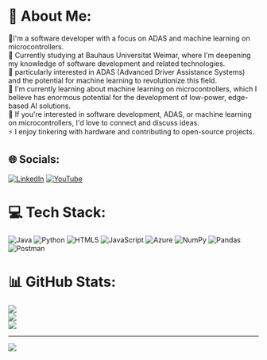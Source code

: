 # 💫 About Me:
🔭I'm a software developer with a focus on ADAS and machine learning on microcontrollers.<br>👯 Currently studying at Bauhaus Universitat Weimar, where I'm deepening my knowledge of software development and related technologies.<br>🤝 particularly interested in ADAS (Advanced Driver Assistance Systems) and the potential for machine learning to revolutionize this field.<br>🌱 I'm currently learning about machine learning on microcontrollers, which I believe has enormous potential for the development of low-power, edge-based AI solutions.<br>💬 If you're interested in software development, ADAS, or machine learning on microcontrollers, I'd love to connect and discuss ideas.<br>⚡ I enjoy tinkering with hardware and contributing to open-source projects.


## 🌐 Socials:
[![LinkedIn](https://img.shields.io/badge/LinkedIn-%230077B5.svg?logo=linkedin&logoColor=white)](https://linkedin.com/in/darshan-dodamani-74b236149/) [![YouTube](https://img.shields.io/badge/YouTube-%23FF0000.svg?logo=YouTube&logoColor=white)](https://youtube.com/@darshandodamani6682) 

# 💻 Tech Stack:
![Java](https://img.shields.io/badge/java-%23ED8B00.svg?style=plastic&logo=java&logoColor=white) ![Python](https://img.shields.io/badge/python-3670A0?style=plastic&logo=python&logoColor=ffdd54) ![HTML5](https://img.shields.io/badge/html5-%23E34F26.svg?style=plastic&logo=html5&logoColor=white) ![JavaScript](https://img.shields.io/badge/javascript-%23323330.svg?style=plastic&logo=javascript&logoColor=%23F7DF1E) ![Azure](https://img.shields.io/badge/azure-%230072C6.svg?style=plastic&logo=azure-devops&logoColor=white) ![NumPy](https://img.shields.io/badge/numpy-%23013243.svg?style=plastic&logo=numpy&logoColor=white) ![Pandas](https://img.shields.io/badge/pandas-%23150458.svg?style=plastic&logo=pandas&logoColor=white) ![Postman](https://img.shields.io/badge/Postman-FF6C37?style=plastic&logo=postman&logoColor=white)
# 📊 GitHub Stats:
![](https://github-readme-stats.vercel.app/api?username=darshandodamani&theme=dark&hide_border=false&include_all_commits=true&count_private=true)<br/>
![](https://github-readme-streak-stats.herokuapp.com/?user=darshandodamani&theme=dark&hide_border=false)<br/>
![](https://github-readme-stats.vercel.app/api/top-langs/?username=darshandodamani&theme=dark&hide_border=false&include_all_commits=true&count_private=true&layout=compact)

---
[![](https://visitcount.itsvg.in/api?id=darshandodamani&icon=0&color=0)](https://visitcount.itsvg.in)

<!-- Proudly created with GPRM ( https://gprm.itsvg.in ) -->



